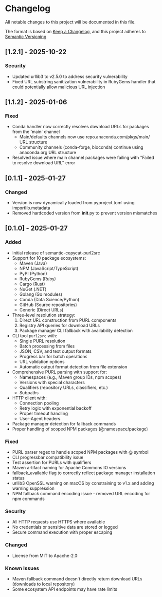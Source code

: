 # Changelog

All notable changes to this project will be documented in this file.

The format is based on [Keep a Changelog](https://keepachangelog.com/en/1.1.0/),
and this project adheres to [Semantic Versioning](https://semver.org/spec/v2.0.0.html).

## [1.2.1] - 2025-10-22

### Security
- Updated urllib3 to v2.5.0 to address security vulnerability
- Fixed URL substring sanitization vulnerability in RubyGems handler that could potentially allow malicious URL injection

## [1.1.2] - 2025-01-06

### Fixed
- Conda handler now correctly resolves download URLs for packages from the 'main' channel
  - Main/defaults channels now use repo.anaconda.com/pkgs/main/ URL structure
  - Community channels (conda-forge, bioconda) continue using anaconda.org URL structure
- Resolved issue where main channel packages were failing with "Failed to resolve download URL" error

## [0.1.1] - 2025-01-27

### Changed
- Version is now dynamically loaded from pyproject.toml using importlib.metadata
- Removed hardcoded version from __init__.py to prevent version mismatches

## [0.1.0] - 2025-01-27

### Added
- Initial release of semantic-copycat-purl2src
- Support for 10 package ecosystems:
  - Maven (Java)
  - NPM (JavaScript/TypeScript)
  - PyPI (Python)
  - RubyGems (Ruby)
  - Cargo (Rust)
  - NuGet (.NET)
  - Golang (Go modules)
  - Conda (Data Science/Python)
  - GitHub (Source repositories)
  - Generic (Direct URLs)
- Three-level resolution strategy:
  1. Direct URL construction from PURL components
  2. Registry API queries for download URLs
  3. Package manager CLI fallback with availability detection
- CLI tool `purl2src` with:
  - Single PURL resolution
  - Batch processing from files
  - JSON, CSV, and text output formats
  - Progress bar for batch operations
  - URL validation options
  - Automatic output format detection from file extension
- Comprehensive PURL parsing with support for:
  - Namespaces (e.g., Maven group IDs, npm scopes)
  - Versions with special characters
  - Qualifiers (repository URLs, classifiers, etc.)
  - Subpaths
- HTTP client with:
  - Connection pooling
  - Retry logic with exponential backoff
  - Proper timeout handling
  - User-Agent headers
- Package manager detection for fallback commands
- Proper handling of scoped NPM packages (@namespace/package)

### Fixed
- PURL parser regex to handle scoped NPM packages with @ symbol
- CLI progressbar compatibility issue
- Test assertion for PURLs with qualifiers
- Maven artifact naming for Apache Commons IO versions
- fallback_available flag to correctly reflect package manager installation status
- urllib3 OpenSSL warning on macOS by constraining to v1.x and adding warning suppression
- NPM fallback command encoding issue - removed URL encoding for npm commands

### Security
- All HTTP requests use HTTPS where available
- No credentials or sensitive data are stored or logged
- Secure command execution with proper escaping

### Changed
- License from MIT to Apache-2.0

### Known Issues
- Maven fallback command doesn't directly return download URLs (downloads to local repository)
- Some ecosystem API endpoints may have rate limits